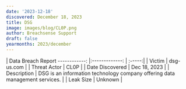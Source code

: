 ```yaml
---
date: '2023-12-18'
discovered: December 18, 2023
title: DSG
image: images/blog/CL0P.png
author: Breachsense Support
draft: false
yearmonths: 2023/december
---
```



| Data Breach Report
------------:     |:-------------:    | :-----:|
| Victim      | dsg-us.com      | 
| Threat Actor      | CL0P      | 
| Date Discovered      | Dec 18, 2023      | 
| Description      | DSG is an information technology company offering data management services.      | 
| Leak Size      | Unknown      | 

